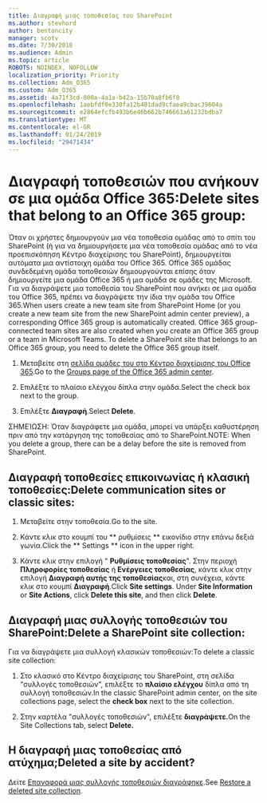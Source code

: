 ```yaml
---
title: Διαγραφή μιας τοποθεσίας του SharePoint
ms.author: stevhord
author: bentoncity
manager: scotv
ms.date: 7/30/2018
ms.audience: Admin
ms.topic: article
ROBOTS: NOINDEX, NOFOLLOW
localization_priority: Priority
ms.collection: Adm_O365
ms.custom: Adm_O365
ms.assetid: 4a71f3cd-000a-4a1a-b42a-15b70a8fb6f8
ms.openlocfilehash: 1aebfdf0e330fa12b481dad9cfaea9cbac39604a
ms.sourcegitcommit: e2864efcfb493b6e46b662b746661a61232bdba7
ms.translationtype: MT
ms.contentlocale: el-GR
ms.lasthandoff: 01/24/2019
ms.locfileid: "29471434"
---
```

# <a name="delete-sites-that-belong-to-an-office-365-group"></a><span data-ttu-id="b2752-102">Διαγραφή τοποθεσιών που ανήκουν σε μια ομάδα Office 365:</span><span class="sxs-lookup"><span data-stu-id="b2752-102">Delete sites that belong to an Office 365 group:</span></span>

<span data-ttu-id="b2752-p101">Όταν οι χρήστες δημιουργούν μια νέα τοποθεσία ομάδας από το σπίτι του SharePoint (ή για να δημιουργήσετε μια νέα τοποθεσία ομάδας από το νέα προεπισκόπηση Κέντρο διαχείρισης του SharePoint), δημιουργείται αυτόματα μια αντίστοιχη ομάδα του Office 365. Office 365 ομάδας συνδεδεμένη ομάδα τοποθεσιών δημιουργούνται επίσης όταν δημιουργείτε μια ομάδα Office 365 ή μια ομάδα σε ομάδες της Microsoft. Για να διαγράψετε μια τοποθεσία του SharePoint που ανήκει σε μια ομάδα του Office 365, πρέπει να διαγράψετε την ίδια την ομάδα του Office 365.</span><span class="sxs-lookup"><span data-stu-id="b2752-p101">When users create a new team site from SharePoint Home (or you create a new team site from the new SharePoint admin center preview), a corresponding Office 365 group is automatically created. Office 365 group-connected team sites are also created when you create an Office 365 group or a team in Microsoft Teams. To delete a SharePoint site that belongs to an Office 365 group, you need to delete the Office 365 group itself.</span></span> 
  
1. <span data-ttu-id="b2752-106">Μεταβείτε στη [σελίδα ομάδες του στο Κέντρο διαχείρισης του Office 365](https://portal.office.com/adminportal/home#/groups).</span><span class="sxs-lookup"><span data-stu-id="b2752-106">Go to the [Groups page of the Office 365 admin center](https://portal.office.com/adminportal/home#/groups).</span></span>
    
2. <span data-ttu-id="b2752-107">Επιλέξτε το πλαίσιο ελέγχου δίπλα στην ομάδα.</span><span class="sxs-lookup"><span data-stu-id="b2752-107">Select the check box next to the group.</span></span>
    
3. <span data-ttu-id="b2752-108">Επιλέξτε **Διαγραφή**.</span><span class="sxs-lookup"><span data-stu-id="b2752-108">Select **Delete**.</span></span>
    
<span data-ttu-id="b2752-109">ΣΗΜΕΊΩΣΗ: Όταν διαγράφετε μια ομάδα, μπορεί να υπάρξει καθυστέρηση πριν από την κατάργηση της τοποθεσίας από το SharePoint.</span><span class="sxs-lookup"><span data-stu-id="b2752-109">NOTE: When you delete a group, there can be a delay before the site is removed from SharePoint.</span></span>
  
## <a name="delete-communication-sites-or-classic-sites"></a><span data-ttu-id="b2752-110">Διαγραφή τοποθεσίες επικοινωνίας ή κλασική τοποθεσίες:</span><span class="sxs-lookup"><span data-stu-id="b2752-110">Delete communication sites or classic sites:</span></span>

1. <span data-ttu-id="b2752-111">Μεταβείτε στην τοποθεσία.</span><span class="sxs-lookup"><span data-stu-id="b2752-111">Go to the site.</span></span>
  
2. <span data-ttu-id="b2752-112">Κάντε κλικ στο κουμπί του \*\* ρυθμίσεις \*\* εικονίδιο στην επάνω δεξιά γωνία.</span><span class="sxs-lookup"><span data-stu-id="b2752-112">Click the \*\* Settings \*\* icon in the upper right.</span></span> 
  
3. <span data-ttu-id="b2752-p102">Κάντε κλικ στην επιλογή " **Ρυθμίσεις τοποθεσίας**". Στην περιοχή **Πληροφορίες τοποθεσίας** ή **Ενέργειες τοποθεσίας**, κάντε κλικ στην επιλογή **Διαγραφή αυτής της τοποθεσίας**και, στη συνέχεια, κάντε κλικ στο κουμπί **Διαγραφή**.</span><span class="sxs-lookup"><span data-stu-id="b2752-p102">Click **Site settings**. Under **Site Information** or **Site Actions**, click **Delete this site**, and then click **Delete**.</span></span>
  
## <a name="delete-a-sharepoint-site-collection"></a><span data-ttu-id="b2752-115">Διαγραφή μιας συλλογής τοποθεσιών του SharePoint:</span><span class="sxs-lookup"><span data-stu-id="b2752-115">Delete a SharePoint site collection:</span></span>

<span data-ttu-id="b2752-116">Για να διαγράψετε μια συλλογή κλασικών τοποθεσιών:</span><span class="sxs-lookup"><span data-stu-id="b2752-116">To delete a classic site collection:</span></span>
  
1. <span data-ttu-id="b2752-117">Στο κλασικό στο Κέντρο διαχείρισης του SharePoint, στη σελίδα "συλλογές τοποθεσιών", επιλέξτε το **πλαίσιο ελέγχου** δίπλα από τη συλλογή τοποθεσιών.</span><span class="sxs-lookup"><span data-stu-id="b2752-117">In the classic SharePoint admin center, on the site collections page, select the **check box** next to the site collection.</span></span> 
    
2. <span data-ttu-id="b2752-118">Στην καρτέλα "συλλογές τοποθεσιών", επιλέξτε **διαγράψετε.**</span><span class="sxs-lookup"><span data-stu-id="b2752-118">On the Site Collections tab, select **Delete.**</span></span>
    
## <a name="deleted-a-site-by-accident"></a><span data-ttu-id="b2752-119">Η διαγραφή μιας τοποθεσίας από ατύχημα;</span><span class="sxs-lookup"><span data-stu-id="b2752-119">Deleted a site by accident?</span></span>

<span data-ttu-id="b2752-120">Δείτε [Επαναφορά μιας συλλογής τοποθεσιών διαγράφηκε](https://go.microsoft.com/fwlink/?linkid=867660).</span><span class="sxs-lookup"><span data-stu-id="b2752-120">See [Restore a deleted site collection](https://go.microsoft.com/fwlink/?linkid=867660).</span></span>
  

